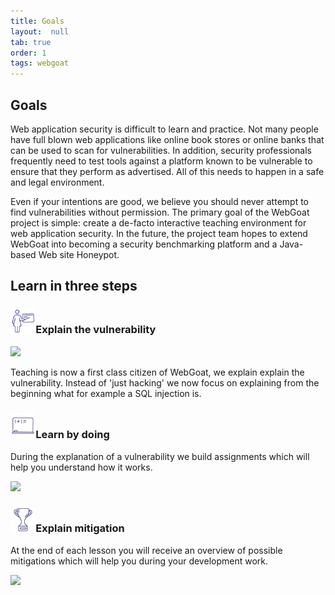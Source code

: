 ```yaml
---
title: Goals
layout:  null
tab: true
order: 1
tags: webgoat
---
```


## Goals

Web application security is difficult to learn and practice. Not many people have full blown web applications like 
online book stores or online banks that can be used to scan for vulnerabilities. In addition, security professionals 
frequently need to test tools against a platform known to be vulnerable to ensure that they perform as advertised. 
All of this needs to happen in a safe and legal environment.

Even if your intentions are good, we believe you should never attempt to find vulnerabilities without permission. 
The primary goal of the WebGoat project is simple: create a de-facto interactive teaching environment for web 
application security. In the future, the project team hopes to extend WebGoat into becoming a security benchmarking 
platform and a Java-based Web site Honeypot.

## Learn in three steps


<p> 
<h3><img src="/assets/images/teach.png" width="8%" heigth="8%">Explain the vulnerability</h3>
</p>


![](https://webgoat.github.io/WebGoat/img/portfolio/lesson.png)

Teaching is now a first class citizen of WebGoat, we explain explain the vulnerability. Instead of 'just hacking' we now
focus on explaining from the beginning what for example a SQL injection is. 

<p> 
<h3><img src="/assets/images/assignment.png" width="8%" heigth="8%">Learn by doing</h3>
</p>

During the explanation of a vulnerability we build assignments which will help you understand how it works.

![](https://webgoat.github.io/WebGoat/img/portfolio/assignment-example.png)


<p> 
<h3><img src="/assets/images/mitigation.png" width="8%" heigth="8%">Explain mitigation</h3>
</p>

At the end of each lesson you will receive an overview of possible mitigations which will help you during your 
development work.

![](https://webgoat.github.io/WebGoat/img/portfolio/mitigation-example.png)




